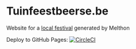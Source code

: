 # Tuinfeestbeerse.be
Website for a [local festival](https://tuinfeestbeerse.be/) generated by Melthon

Deploy to GitHub Pages: [![CircleCI](https://circleci.com/gh/JenswBE/melthon-tuinfeestbeerse/tree/master.svg?style=svg)](https://circleci.com/gh/JenswBE/melthon-tuinfeestbeerse/tree/master)

